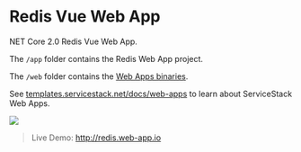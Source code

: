 # Redis Vue Web App

NET Core 2.0 Redis Vue Web App.

The `/app` folder contains the Redis Web App project.

The `/web` folder contains the [Web Apps binaries](https://github.com/NetCoreWebApps/Web).

See [templates.servicestack.net/docs/web-apps](http://templates.servicestack.net/docs/web-apps) to learn about ServiceStack Web Apps.

[![](http://templates.servicestack.net/assets/img/screenshots/redis.png)](http://redis.web-app.io)

> Live Demo: http://redis.web-app.io

